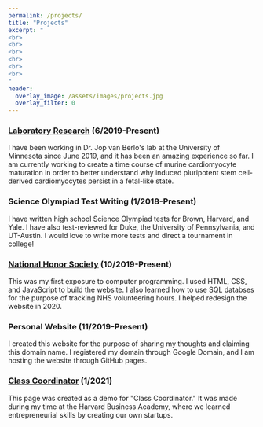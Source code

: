 ```yaml
---
permalink: /projects/
title: "Projects"
excerpt: "
<br>
<br>
<br>
<br>
<br>
<br>
"
header:
  overlay_image: /assets/images/projects.jpg
  overlay_filter: 0
---
```

### [Laboratory Research](https://www.heart.umn.edu/our-research/van-berlo-lab) (6/2019-Present)
I have been working in Dr. Jop van Berlo's lab at the University of Minnesota since June 2019, and it has been an amazing experience so far. I am currently working to create a time course of murine cardiomyocyte maturation in order to better understand why induced pluripotent stem cell-derived cardiomyocytes persist in a fetal-like state.

### Science Olympiad Test Writing (1/2018-Present)
I have written high school Science Olympiad tests for Brown, Harvard, and Yale. I have also test-reviewed for Duke, the University of Pennsylvania, and UT-Austin. I would love to write more tests and direct a tournament in college!

### [National Honor Society](https://moundsviewnhs.com/) (10/2019-Present)
This was my first exposure to computer programming. I used HTML, CSS, and JavaScript to build the website. I also learned how to use SQL databses for the purpose of tracking NHS volunteering hours. I helped redesign the website in 2020.

### Personal Website (11/2019-Present)
I created this website for the purpose of sharing my thoughts and claiming this domain name. I registered my domain through Google Domain, and I am hosting the website through GitHub pages.

### [Class Coordinator](ericjfeng.com/class-coordinator) (1/2021)
This page was created as a demo for "Class Coordinator." It was made during my time at the Harvard Business Academy, where we learned entrepreneurial skills by creating our own startups. 